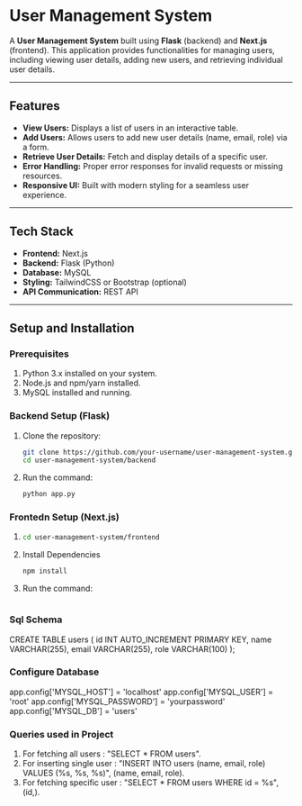 # User Management System

A **User Management System** built using **Flask** (backend) and **Next.js** (frontend). This application provides functionalities for managing users, including viewing user details, adding new users, and retrieving individual user details.

---

## **Features**
- **View Users:** Displays a list of users in an interactive table.
- **Add Users:** Allows users to add new user details (name, email, role) via a form.
- **Retrieve User Details:** Fetch and display details of a specific user.
- **Error Handling:** Proper error responses for invalid requests or missing resources.
- **Responsive UI:** Built with modern styling for a seamless user experience.

---

## **Tech Stack**
- **Frontend:** Next.js
- **Backend:** Flask (Python)
- **Database:** MySQL
- **Styling:** TailwindCSS or Bootstrap (optional)
- **API Communication:** REST API

---

## **Setup and Installation**

### **Prerequisites**
1. Python 3.x installed on your system.
2. Node.js and npm/yarn installed.
3. MySQL installed and running.

### **Backend Setup (Flask)**
1. Clone the repository:
   ```bash
   git clone https://github.com/your-username/user-management-system.git
   cd user-management-system/backend
2. Run the command:
   ```bash
   python app.py
### **Frontedn Setup (Next.js)**
1. ```bash
   cd user-management-system/frontend
2. Install Dependencies
   ```bash
   npm install
3. Run the command:
   ```npm run dev
### **Sql Schema**
CREATE TABLE users (
    id INT AUTO_INCREMENT PRIMARY KEY,
    name VARCHAR(255),
    email VARCHAR(255),
    role VARCHAR(100)
);
### **Configure Database**
app.config['MYSQL_HOST'] = 'localhost'
app.config['MYSQL_USER'] = 'root'
app.config['MYSQL_PASSWORD'] = 'yourpassword'
app.config['MYSQL_DB'] = 'users'


### **Queries used in Project**
1. For fetching all users : "SELECT * FROM users".
2. For inserting single user : "INSERT INTO users (name, email, role) VALUES (%s, %s, %s)", (name, email, role).
3. For fetching specific user : "SELECT * FROM users WHERE id = %s", (id,).
